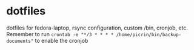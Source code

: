 dotfiles
========
dotfiles for fedora-laptop, rsync configuration, custom /bin, cronjob,  etc.
Remember to run `crontab -e "*/3 * * * * /home/picrin/bin/backup-documents"` to enable the cronjob

